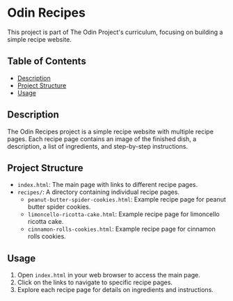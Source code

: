 # Odin Recipes
This project is part of The Odin Project's curriculum, focusing on building a simple recipe website.

## Table of Contents
- [Description](#description)
- [Project Structure](#project-structure)
- [Usage](#usage)

## Description

The Odin Recipes project is a simple recipe website with multiple recipe pages. Each recipe page contains an image of the finished dish, a description, a list of ingredients, and step-by-step instructions.

## Project Structure

- `index.html`: The main page with links to different recipe pages.
- `recipes/`: A directory containing individual recipe pages.
   - `peanut-butter-spider-cookies.html`: Example recipe page for peanut butter spider cookies.
   - `limoncello-ricotta-cake.html`: Example recipe page for limoncello ricotta cake.
   - `cinnamon-rolls-cookies.html`: Example recipe page for cinnamon rolls cookies.
 
## Usage

1. Open `index.html` in your web browser to access the main page.
2. Click on the links to navigate to specific recipe pages.
3. Explore each recipe page for details on ingredients and instructions.
